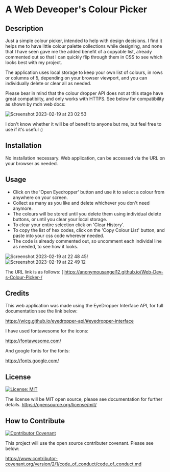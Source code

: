# A Web Deveoper's Colour Picker

## Description

Just a simple colour picker, intended to help with design decisions. I find it helps me to have little colour palette collections while designing, and none that I have seen gave me the added benefit of a copyable list, already commented out so that I can quickly flip through them in CSS to see which looks best with my project. 

The application uses local storage to keep your own list of colours, in rows or columns of 5, depending on your browser viewport, and you can individually delete or clear all as needed. 

Please bear in mind that the colour dropper API does not at this stage have great compatibiity, and only works with HTTPS. See below for compatibility as shown by mdn web docs: 

![Screenshot 2023-02-19 at 23 02 53](https://user-images.githubusercontent.com/125834306/219980668-ee47c13b-c92d-4187-90fd-070069b64988.png)

I don't know whether it will be of benefit to anyone but me, but feel free to use if it's useful :)

## Installation

No installation necessary. Web application, can be accessed via the URL on your browser as needed.

## Usage

- Click on the 'Open Eyedropper' button and use it to select a colour from anywhere on your screen. 
- Collect as many as you like and delete whichever you don't need anymore. 
- The colours will be stored until you delete them using individual delete buttons, or until you clear your local storage. 
- To clear your entire selection click on 'Clear History'. 
- To copy the list of hex codes, click on the 'Copy Colour List' button, and paste into your css code wherever needed. 
- The code is already commented out, so uncomment each individal line as needed, to see how it looks.

![Screenshot 2023-02-19 at 22 48 45](https://user-images.githubusercontent.com/125834306/219980023-270a5d62-ac17-4c1e-9252-8df543ec1f87.png)!
![Screenshot 2023-02-19 at 22 49 12](https://user-images.githubusercontent.com/125834306/219980028-1315b0b0-9609-4146-936a-66a5cc7db44e.png)

The URL link is as follows: 
[
https://anonymousangel12.github.io/Web-Dev-s-Colour-Picker-/

## Credits

This web application was made using the EyeDropper Interface API, for full documentation see the link below:

https://wicg.github.io/eyedropper-api/#eyedropper-interface

I have used fontawesome for the icons: 

https://fontawesome.com/

And google fonts for the fonts: 

https://fonts.google.com/

## License

[![License: MIT](https://img.shields.io/badge/License-MIT-yellow.svg)](https://opensource.org/licenses/MIT)

The license will be MIT open source, please see documentation for further details.
https://opensource.org/license/mit/


## How to Contribute

[![Contributor Covenant](https://img.shields.io/badge/Contributor%20Covenant-2.1-4baaaa.svg)](code_of_conduct.md)

This project will use the open source contributer covenant. Please see below: 

https://www.contributor-covenant.org/version/2/1/code_of_conduct/code_of_conduct.md





